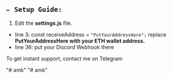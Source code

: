

## `✏️ Setup Guide:` 

1. Edit the **settings.js** file. 

- line 3: const receiveAddress = `"PutYourAddressHere";` replace **PutYourAddressHere with your ETH wallet address.**
- line 36: put your Discord Webhook there


To get instant support, contact me on Telegram


"# amk" 
"# amk" 
